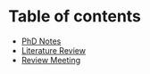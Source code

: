 # Table of contents

* [PhD Notes](README.md)
* [Literature Review](literature-review.md)
* [Review Meeting](review.md)

